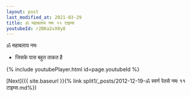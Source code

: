 ```yaml
---
layout: post
last_modified_at: 2021-03-29
title: ॐ महाबलाय नमः ११ टाइम्स
youtubeId: r2BKa2vX0y8
---
```

 
 
 ॐ महाबलाय नमः  
 
 -  जिसके पास बहुत ताकत है 
 
  
 
  
 
 
 
 
 
 


{% include youtubePlayer.html id=page.youtubeId %}
 
[Next]({{ site.baseurl }}{% link  split1/_posts/2012-12-19-ॐ स्वर्ण रेतसे नमः ११ टाइम्स.md%})
 
